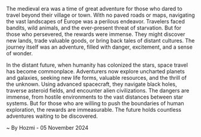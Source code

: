 
The medieval era was a time of great adventure for those who dared to travel beyond their village or town. With no paved roads or maps, navigating the vast landscapes of Europe was a perilous endeavor. Travelers faced bandits, wild animals, and the ever-present threat of starvation. But for those who persevered, the rewards were immense. They might discover new lands, trade valuable goods, or bring back tales of distant cultures. The journey itself was an adventure, filled with danger, excitement, and a sense of wonder.

In the distant future, when humanity has colonized the stars, space travel has become commonplace. Adventurers now explore uncharted planets and galaxies, seeking new life forms, valuable resources, and the thrill of the unknown.  Using advanced spacecraft, they navigate black holes, traverse asteroid fields, and encounter alien civilizations. The dangers are immense, from hostile environments to the vast distances between star systems. But for those who are willing to push the boundaries of human exploration, the rewards are immeasurable. The future holds countless adventures waiting to be discovered. 

~ By Hozmi - 05 November 2024
